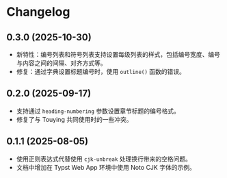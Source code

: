 # Changelog

## 0.3.0 (2025-10-30)

- 新特性：编号列表和符号列表支持设置每级列表的样式，包括编号宽度、编号与内容之间的间隔、对齐方式等。
- 修复：通过字典设置标题编号时，使用 `outline()` 函数的错误。

## 0.2.0 (2025-09-17)

- 支持通过 `heading-numbering` 参数设置章节标题的编号格式。
- 修复了与 Touying 共同使用时的一些冲突。

## 0.1.1 (2025-08-05)

- 使用正则表达式代替使用 `cjk-unbreak` 处理换行带来的空格问题。
- 文档中增加在 Typst Web App 环境中使用 Noto CJK 字体的示例。
